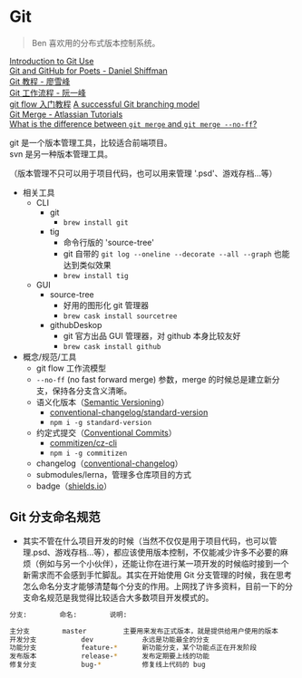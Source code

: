 # Git

> Ben 喜欢用的分布式版本控制系统。

[Introduction to Git Use](https://developpaper.com/introduction-to-git-use/)  
[Git and GitHub for Poets - Daniel Shiffman](https://www.youtube.com/playlist?list=PLRqwX-V7Uu6ZF9C0YMKuns9sLDzK6zoiV)  
[Git 教程 - 廖雪峰](https://www.liaoxuefeng.com/wiki/896043488029600)  
[Git 工作流程 - 阮一峰](http://www.ruanyifeng.com/blog/2015/12/git-workflow.html)  
[git flow 入门教程](https://www.jianshu.com/p/b446c43577f9)
[A successful Git branching model](https://nvie.com/posts/a-successful-git-branching-model/)  
[Git Merge - Atlassian Tutorials](https://www.atlassian.com/git/tutorials/using-branches/git-merge)  
[What is the difference between `git merge` and `git merge --no-ff`?](https://stackoverflow.com/questions/9069061/what-is-the-difference-between-git-merge-and-git-merge-no-ff)

git 是一个版本管理工具，比较适合前端项目。  
svn 是另一种版本管理工具。

（版本管理不只可以用于项目代码，也可以用来管理 '.psd'、游戏存档…等）

- 相关工具
  - CLI
    - git
      - `brew install git`
    - tig
      - 命令行版的 'source-tree'
      - git 自带的 `git log --oneline --decorate --all --graph` 也能达到类似效果
      - `brew install tig`
  - GUI
    - source-tree
      - 好用的图形化 git 管理器
      - `brew cask install sourcetree`
    - githubDeskop
      - git 官方出品 GUI 管理器，对 github 本身比较友好
      - `brew cask install github`
- 概念/规范/工具
  - git flow 工作流模型
  - `--no-ff` (no fast forward merge) 参数，merge 的时候总是建立新分支，保持各分支含义清晰。
  - 语义化版本（[Semantic Versioning](https://semver.org/lang/zh-CN/)）
    - [conventional-changelog/standard-version](https://github.com/conventional-changelog/standard-version)
    - `npm i -g standard-version`
  - 约定式提交（[Conventional Commits](https://www.conventionalcommits.org/zh/v1.0.0-beta.4/)）
    - [commitizen/cz-cli](https://github.com/commitizen/cz-cli)
    - `npm i -g commitizen`
  - changelog（[conventional-changelog](https://github.com/conventional-changelog/conventional-changelog)）
  - submodules/lerna，管理多仓库项目的方式
  - badge（[shields.io](https://shields.io/)）

## Git 分支命名规范

- 其实不管在什么项目开发的时候（当然不仅仅是用于项目代码，也可以管理.psd、游戏存档...等），都应该使用版本控制，不仅能减少许多不必要的麻烦（例如与另一个小伙伴），还能让你在进行某一项开发的时候临时接到一个新需求而不会感到手忙脚乱。其实在开始使用 Git 分支管理的时候，我在思考怎么命名分支才能够清楚每个分支的作用。上网找了许多资料，目前一下的分支命名规范是我觉得比较适合大多数项目开发模式的。

```bash
分支:		   命名:		  说明:

主分支		   master		  主要用来发布正式版本，就是提供给用户使用的版本
开发分支		   dev 		      永远是功能最全的分支
功能分支		   feature-*	  新功能分支，某个功能点正在开发阶段
发布版本		   release-*	  发布定期要上线的功能
修复分支		   bug-*		  修复线上代码的 bug

```
